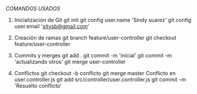*COMANDOS USADOS*

1. Inicialización de Git
git init
git config user.name 'Sindy suarez'
git config user.email 'sitysb@gmail.com'

2. Creación de ramas
git branch feature/user-controller
git checkout feature/user-controller

3. Commits y merges
git add .
git commit -m 'inicial'
git commit -m 'actualizando otros'
git merge user-controller

4. Conflictos
git checkout -b conflicto
git merge master
Conflicto en user.controller.js
git add src/controller/user.controller.js
git commit -m 'Resuelto conflicto'
